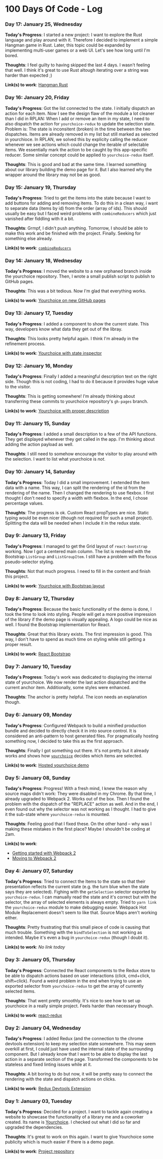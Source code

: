 # 100 Days Of Code - Log

### Day 17: January 25, Wednesday

**Today's Progress**: I started a new project: I want to explore the Rust language and play around with it. Therefore I decided to implement a simple Hangman game in Rust. Later, this topic could be expanded by implementing multi-user games or a web UI. Let's see how long until I'm bored.

**Thoughts**: I feel guilty to having skipped the last 4 days. I wasn't feeling that well. I think it's great to use Rust altough iterating over a string was harder than expected ;)

**Link(s) to work**: [Hangman Rust](https://github.com/hpurmann/hangman-rust)

### Day 16: January 20, Friday

**Today's Progress**: Got the list connected to the state. I initially dispatch an action for each item. Now I see the design flaw of the module a lot cleaner than I did in RPLAN: When I add or remove an item in my state, I need to also dispatch the action for `yourchoice-redux` to update the selection state. Problem is: The state is inconsitent (broken) in the time between the two dispatches. Items are already removed in my list but still marked as selected in yourchioce. In RPLAN, we solved this by explicity calling the reducer whenever we see actions which could change the iterable of selectable items. We essentially mark the action to be caught by this app-specific reducer. Some similar concept could be applied to `yourchoice-redux` itself.

**Thoughts**: This is good and bad at the same time. I learned something about our library building the demo page for it. But I also learned why the wrapper around the library may not be as good.

### Day 15: January 19, Thursday

**Today's Progress**: Tried to get the items into the state because I want to add buttons for adding and removing items. To do this in a clean way, i want to separate data (items by id) from the order (array of ids). This should usually be easy but I faced weird problems with `combineReducers` which just vanished after fiddling with it a bit.

**Thoughts**: Grmpf, I didn't push anything. Tomorrow, I should be able to make this work and be finished with the project. Finally. Seeking for something else already.

**Link(s) to work**: [`combineReducers`](http://redux.js.org/docs/api/combineReducers.html)

### Day 14: January 18, Wednesday

**Today's Progress**: I moved the website to a new orphaned branch inside the yourchoice repository. Then, I wrote a small publish script to publish to GitHub pages.

**Thoughts**: This was a bit tedious. Now I'm glad that everything works.

**Link(s) to work**: [Yourchoice on new GitHub pages](https://actano.github.io/yourchoice/)

### Day 13: January 17, Tuesday

**Today's Progress**: I added a component to show the current state. This way, developers know what data they get out of the libray.

**Thoughts**: This looks pretty helpful again. I think I'm already in the refinement process.

**Link(s) to work**: [Yourchoice with state inspector](http://hpurmann.com/yourchoice-redux-example/)

### Day 12: January 16, Monday

**Today's Progress**: Finally I added a meaningful description text on the right side. Though this is not coding, I had to do it because it provides huge value to the visitor.

**Thoughts**: This is getting somewhere! I'm already thinking about transferring these commits to yourchoice repository's `gh-pages` branch.

**Link(s) to work**: [Yourchoice with proper description](http://hpurmann.com/yourchoice-redux-example/)

### Day 11: January 15, Sunday

**Today's Progress**: I added a small description to a few of the API functions. They get displayed whenever they get called in the app. I'm thinking about adding the action payload as well.

**Thoughts**: I still need to somehow encourage the visitor to play around with the selection. I want to list what yourchoice is _not_.

### Day 10: January 14, Saturday

**Today's Progress**: Today I did a small improvement. I extended the item data with a name. This way, I can split the rendering of the id from the rendering of the name. Then I changed the rendering to use flexbox. I first thought I don't need to specify a width with flexbox. In the end, I chose percentage values.

**Thoughts**: The progress is ok. Custom React propTypes are nice. Static typing would be even nicer (though not required for such a small project). Splitting the data will be needed when I include it in the redux state.

### Day 9: January 13, Friday

**Today's Progress**: I managed to get the Grid layout of `react-bootstrap` working. Now I got a centered main column. The list is rendered with the Bootstrap `ListGroup` and `ListGroupItem`. I still have a problem with the focus pseudo-selector styling.

**Thoughts**: Not that much progress. I need to fill in the content and finish this project.

**Link(s) to work**: [Yourchoice with Bootstrap layout](http://hpurmann.com/yourchoice-redux-example/)

### Day 8: January 12, Thursday

**Today's Progress**: Because the basic functionality of the demo is done, I took the time to look into styling. People will get a more positive impression of the library if the demo page is visually appealing. A logo could be nice as well. I found the Bootstrap implementation for React.

**Thoughts**: Great that this library exists. The first impression is good. This way, I don't have to spend as much time on styling while still getting a proper result.

**Link(s) to work**: [React Bootstrap](https://react-bootstrap.github.io/)

### Day 7: January 10, Tuesday

**Today's Progress**: Today's work was dedicated to displaying the internal state of yourchoice. We now render the last action dispatched and the current anchor item. Additionally, some styles were enhanced.

**Thoughts**: The anchor is pretty helpful. The icon needs an explanation though.

### Day 6: January 09, Monday

**Today's Progress**: Configured Webpack to build a minified production bundle and decided to directly check it in into source control. It is considered an anti-pattern to host generated files. For pragmatically hosting something now, I decided to take this as the first approach.

**Thoughts**: Finally I got something out there. It's not pretty but it already works and shows how [`yourchoice`](https://github.com/actano/yourchoice) decides which items are selected.

**Link(s) to work**: [Hosted yourchoice demo](http://hpurmann.com/yourchoice-redux-example/)

### Day 5: January 08, Sunday

**Today's Progress**: Progress! With a fresh mind, I knew the reason why source maps didn't work: They were disabled in my Chrome. By that time, I already upgraded to Webpack 2. Works out of the box. Then I found the problem with the dispatch of the "REPLACE" action as well. And in the end, I even found out why the selector was not working as I thought. I had to give it the sub-state where `yourchoice-redux` is mounted.

**Thoughts**: Feeling good that I fixed these. On the other hand – why was I making these mistakes in the first place? Maybe I shouldn't be coding at 2am.

**Link(s) to work**:
* [Getting started with Webpack 2](https://blog.madewithenvy.com/getting-started-with-webpack-2-ed2b86c68783#.z8ffszi48)
* [Moving to Webpack 2](http://javascriptplayground.com/blog/2016/10/moving-to-webpack-2/)

### Day 4: January 07, Saturday

**Today's Progress**: Tried to connect the Items to the state so that their presentation reflects the current state (e.g. the turn blue when the state says they are selected). Fighing with the `getSelection` selector exported by `yourchoice-redux`. I can manually read the state and it's correct but with the selector, the array of selected elements is always empty. Tried to `yarn link` the `yourchoice-redux` module to make debugging easier. Webpack Hot Module Replacement doesn't seem to like that. Source Maps aren't working  either.

**Thoughts**: Pretty frustrating that this small piece of code is causing that much trouble. Something with the `bindToSelection` is not working as intended. Maybe it's even a bug in `yourchoice-redux` (though I doubt it).

**Link(s) to work**: _No link today_


### Day 3: January 05, Thursday

**Today's Progress**: Connected the React components to the Redux store to be able to dispatch actions based on user interactions (click, cmd+click, shift+click). Found a weird problem in the end when trying to use an exported selector from `yourchoice-redux` to get the array of currently selected items.

**Thoughts**: That went pretty smoothly. It's nice to see how to set up yourchoice in a really simple project. Feels harder than necessary though.

**Link(s) to work**: [react-redux](https://github.com/reactjs/react-redux)

### Day 2: January 04, Wednesday

**Today's Progress**: I added Redux (and the connection to the chrome devtools extension) to keep my selection state somewhere. This may seem overkill at first, I could just have used the internal state of the surrounding component. But I already know that I want to be able to display the last action in a separate section of the page. Transformed the components to be stateless and fixed linting issues while at it.

**Thoughts**: A bit boring to do but now, it will be pretty easy to connect the rendering with the state and dispatch actions on clicks.

**Link(s) to work**: [Redux Devtools Extension](https://github.com/zalmoxisus/redux-devtools-extension)

### Day 1: January 03, Tuesday

**Today's Progress**: Decided for a project. I want to tackle again creating a website to showcase the functionality of a library me and a coworker created. Its name is [Yourchoice](https://github.com/actano/yourchoice). I checked out what I did so far and upgraded the dependencies. 

**Thoughts**: It's great to work on this again. I want to give Yourchoice some publicity which is much easier if there is a demo page.

**Link(s) to work**: [Project repository](https://github.com/hpurmann/yourchoice-redux-example)
